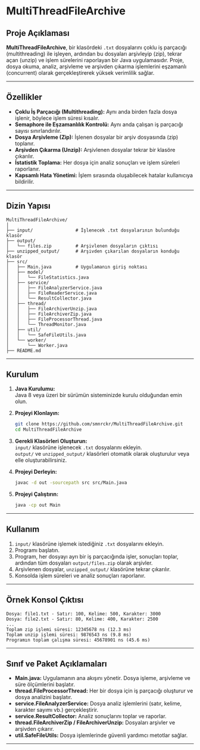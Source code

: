 # MultiThreadFileArchive

## Proje Açıklaması

**MultiThreadFileArchive**, bir klasördeki `.txt` dosyalarını çoklu iş parçacığı (multithreading) ile işleyen, ardından bu dosyaları arşivleyip (zip), tekrar açan (unzip) ve işlem sürelerini raporlayan bir Java uygulamasıdır. Proje, dosya okuma, analiz, arşivleme ve arşivden çıkarma işlemlerini eşzamanlı (concurrent) olarak gerçekleştirerek yüksek verimlilik sağlar.

---

## Özellikler

- **Çoklu İş Parçacığı (Multithreading):** Aynı anda birden fazla dosya işlenir, böylece işlem süresi kısalır.
- **Semaphore ile Eşzamanlılık Kontrolü:** Aynı anda çalışan iş parçacığı sayısı sınırlandırılır.
- **Dosya Arşivleme (Zip):** İşlenen dosyalar bir arşiv dosyasında (zip) toplanır.
- **Arşivden Çıkarma (Unzip):** Arşivlenen dosyalar tekrar bir klasöre çıkarılır.
- **İstatistik Toplama:** Her dosya için analiz sonuçları ve işlem süreleri raporlanır.
- **Kapsamlı Hata Yönetimi:** İşlem sırasında oluşabilecek hatalar kullanıcıya bildirilir.

---

## Dizin Yapısı

```
MultiThreadFileArchive/
│
├── input/                # İşlenecek .txt dosyalarının bulunduğu klasör
├── output/
│   └── files.zip         # Arşivlenen dosyaların çıktısı
├── unzipped_output/      # Arşivden çıkarılan dosyaların konduğu klasör
├── src/
│   ├── Main.java         # Uygulamanın giriş noktası
│   ├── model/
│   │   └── FileStatistics.java
│   ├── service/
│   │   ├── FileAnalyzerService.java
│   │   ├── FileReaderService.java
│   │   └── ResultCollector.java
│   ├── thread/
│   │   ├── FileArchiverUnzip.java
│   │   ├── FileArchiverZip.java
│   │   ├── FileProcessorThread.java
│   │   └── ThreadMonitor.java
│   ├── util/
│   │   └── SafeFileUtils.java
│   └── worker/
│       └── Worker.java
├── README.md
```

---

## Kurulum

1. **Java Kurulumu:**  
   Java 8 veya üzeri bir sürümün sisteminizde kurulu olduğundan emin olun.

2. **Projeyi Klonlayın:**
   ```sh
   git clone https://github.com/smnrckr/MultiThreadFileArchive.git
   cd MultiThreadFileArchive
   ```

3. **Gerekli Klasörleri Oluşturun:**  
   `input/` klasörüne işlenecek `.txt` dosyalarını ekleyin.  
   `output/` ve `unzipped_output/` klasörleri otomatik olarak oluşturulur veya elle oluşturabilirsiniz.

4. **Projeyi Derleyin:**
   ```sh
   javac -d out -sourcepath src src/Main.java
   ```

5. **Projeyi Çalıştırın:**
   ```sh
   java -cp out Main
   ```

---

## Kullanım

1. `input/` klasörüne işlemek istediğiniz `.txt` dosyalarını ekleyin.
2. Programı başlatın.
3. Program, her dosyayı ayrı bir iş parçacığında işler, sonuçları toplar, ardından tüm dosyaları `output/files.zip` olarak arşivler.
4. Arşivlenen dosyalar, `unzipped_output/` klasörüne tekrar çıkarılır.
5. Konsolda işlem süreleri ve analiz sonuçları raporlanır.

---

## Örnek Konsol Çıktısı

```
Dosya: file1.txt - Satır: 100, Kelime: 500, Karakter: 3000
Dosya: file2.txt - Satır: 80, Kelime: 400, Karakter: 2500
...
Toplam zip işlemi süresi: 12345678 ns (12.3 ms)
Toplam unzip işlemi süresi: 9876543 ns (9.8 ms)
Programın toplam çalışma süresi: 45678901 ns (45.6 ms)
```

---

## Sınıf ve Paket Açıklamaları

- **Main.java:** Uygulamanın ana akışını yönetir. Dosya işleme, arşivleme ve süre ölçümlerini başlatır.
- **thread.FileProcessorThread:** Her bir dosya için iş parçacığı oluşturur ve dosya analizini başlatır.
- **service.FileAnalyzerService:** Dosya analiz işlemlerini (satır, kelime, karakter sayımı vb.) gerçekleştirir.
- **service.ResultCollector:** Analiz sonuçlarını toplar ve raporlar.
- **thread.FileArchiverZip / FileArchiverUnzip:** Dosyaları arşivler ve arşivden çıkarır.
- **util.SafeFileUtils:** Dosya işlemlerinde güvenli yardımcı metotlar sağlar.

---
